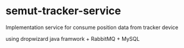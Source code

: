 # semut-tracker-service
Implementation service for consume position data from tracker device

using dropwizard java framwork + RabbitMQ + MySQL
